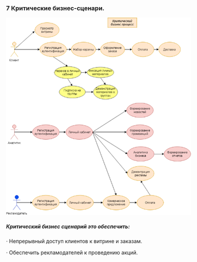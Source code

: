 ### 7 Критические бизнес-сценари.



![бизнес](Img/бизнес.png)



##### Критический бизнес сценарий это обеспечить:

·     Непрерывный доступ клиентов к витрине и заказам.

·     Обеспечить рекламодателей к проведению акций.

